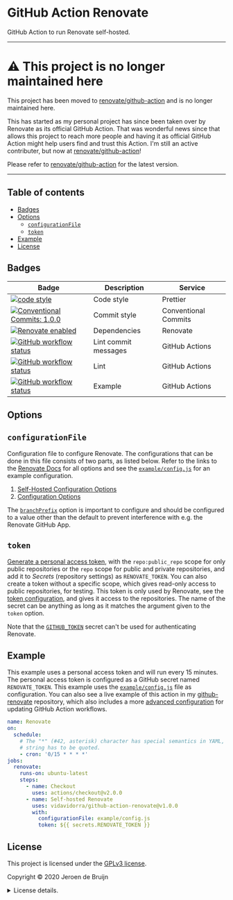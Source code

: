 # GitHub Action Renovate

GitHub Action to run Renovate self-hosted.

---

# ⚠ This project is no longer maintained here

This project has been moved to [renovate/github-action](https://github.com/renovatebot/github-action) and is no longer maintained here.

This has started as my personal project has since been taken over by Renovate as its official GitHub Action. That was wonderful news since that allows this project to reach more people and having it as official GitHub Action might help users find and trust this Action. I'm still an active contributer, but now at [renovate/github-action](https://github.com/renovatebot/github-action)!

Please refer to [renovate/github-action](https://github.com/renovatebot/github-action) for the latest version.

---

<a name="toc"></a>

## Table of contents

- [Badges](#badges)
- [Options](#options)
  - [`configurationFile`](#option-configurationFile)
  - [`token`](#option-token)
- [Example](#example)
- [License](#license)

<a name="badges"></a>

## Badges

| Badge                                                                                                                                                                                                                                            | Description          | Service              |
| ------------------------------------------------------------------------------------------------------------------------------------------------------------------------------------------------------------------------------------------------ | -------------------- | -------------------- |
| <a href="https://github.com/prettier/prettier#readme"><img alt="code style" src="https://img.shields.io/badge/code_style-prettier-ff69b4.svg?style=flat-square"></a>                                                                             | Code style           | Prettier             |
| <a href="https://conventionalcommits.org"><img alt="Conventional Commits: 1.0.0" src="https://img.shields.io/badge/Conventional%20Commits-1.0.0-yellow.svg?style=flat-square"></a>                                                               | Commit style         | Conventional Commits |
| <a href="https://renovatebot.com"><img alt="Renovate enabled" src="https://img.shields.io/badge/renovate-enabled-brightgreen.svg?style=flat-square"></a>                                                                                         | Dependencies         | Renovate             |
| <a href="https://github.com/vidavidorra/github-action-renovate/actions"><img alt="GitHub workflow status" src="https://img.shields.io/github/workflow/status/vidavidorra/github-action-renovate/Lint%20commit%20messages?style=flat-square"></a> | Lint commit messages | GitHub Actions       |
| <a href="https://github.com/vidavidorra/github-action-renovate/actions"><img alt="GitHub workflow status" src="https://img.shields.io/github/workflow/status/vidavidorra/github-action-renovate/Lint?style=flat-square"></a>                     | Lint                 | GitHub Actions       |
| <a href="https://github.com/vidavidorra/github-action-renovate/actions"><img alt="GitHub workflow status" src="https://img.shields.io/github/workflow/status/vidavidorra/github-action-renovate/Example?style=flat-square"></a>                  | Example              | GitHub Actions       |

<a name="options"></a>

## Options

<a name="option-configurationFile"></a>

## `configurationFile`

Configuration file to configure Renovate. The configurations that can be done in this file consists of two parts, as listed below. Refer to the links to the [Renovate Docs](https://docs.renovatebot.com/) for all options and see the [`example/config.js`](./example/config.js) for an example configuration.

1. [Self-Hosted Configuration Options](https://docs.renovatebot.com/self-hosted-configuration/)
2. [Configuration Options](https://docs.renovatebot.com/configuration-options/)

The [`branchPrefix`](https://docs.renovatebot.com/configuration-options/#branchprefix) option is important to configure and should be configured to a value other than the default to prevent interference with e.g. the Renovate GitHub App.

<a name="option-token"></a>

## `token`

[Generate a personal access token](https://github.com/settings/tokens), with the `repo:public_repo` scope for only public repositories or the `repo` scope for public and private repositories, and add it to _Secrets_ (repository settings) as `RENOVATE_TOKEN`. You can also create a token without a specific scope, which gives read-only access to public repositories, for testing. This token is only used by Renovate, see the [token configuration](https://docs.renovatebot.com/self-hosted-configuration/#token), and gives it access to the repositories. The name of the secret can be anything as long as it matches the argument given to the `token` option.

Note that the [`GITHUB_TOKEN`](https://help.github.com/en/actions/configuring-and-managing-workflows/authenticating-with-the-github_token#permissions-for-the-github_token) secret can't be used for authenticating Renovate.

<a name="example"></a>

## Example

This example uses a personal access token and will run every 15 minutes. The personal access token is configured as a GitHub secret named `RENOVATE_TOKEN`. This example uses the [`example/config.js`](./example/config.js) file as configuration.
You can also see a live example of this action in my [github-renovate](https://github.com/vidavidorra/github-renovate) repository, which also includes a more [advanced configuration](https://github.com/vidavidorra/github-renovate/blob/master/src/config.js) for updating GitHub Action workflows.

```yml
name: Renovate
on:
  schedule:
    # The "*" (#42, asterisk) character has special semantics in YAML, so this
    # string has to be quoted.
    - cron: '0/15 * * * *'
jobs:
  renovate:
    runs-on: ubuntu-latest
    steps:
      - name: Checkout
        uses: actions/checkout@v2.0.0
      - name: Self-hosted Renovate
        uses: vidavidorra/github-action-renovate@v1.0.0
        with:
          configurationFile: example/config.js
          token: ${{ secrets.RENOVATE_TOKEN }}
```

<a name="license"></a>

## License

This project is licensed under the [GPLv3 license](https://www.gnu.org/licenses/gpl.html).

Copyright © 2020 Jeroen de Bruijn

<details><summary>License details.</summary>
<p>

This program is free software: you can redistribute it and/or modify
it under the terms of the GNU General Public License as published by
the Free Software Foundation, either version 3 of the License, or
(at your option) any later version.

This program is distributed in the hope that it will be useful,
but WITHOUT ANY WARRANTY; without even the implied warranty of
MERCHANTABILITY or FITNESS FOR A PARTICULAR PURPOSE. See the
GNU General Public License for more details.

You should have received a copy of the GNU General Public License
along with this program. If not, see <http://www.gnu.org/licenses/>.

The full text of the license is available in the [LICENSE](LICENSE.md) file in this repository and [online](https://www.gnu.org/licenses/gpl.html).

</details>
